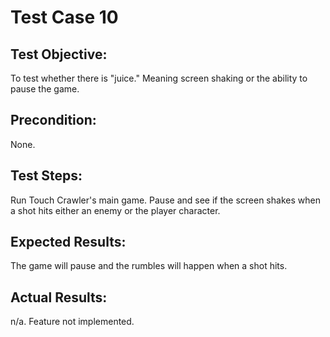# Test Case 10

## Test Objective:

To test whether there is "juice." Meaning screen shaking or the ability to pause the game.

## Precondition:

None.

## Test Steps:

Run Touch Crawler's main game. Pause and see if the screen shakes when a shot hits either an enemy or the player character.

## Expected Results:

The game will pause and the rumbles will happen when a shot hits.

## Actual Results:

n/a. Feature not implemented.